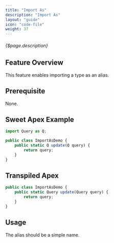 ```yaml
---
title: "Import As"
description: "Import As"
layout: "guide"
icon: "code-file"
weight: 37
---
```


###### {$page.description}

<article id="1">

## Feature Overview

This feature enables importing a type as an alias.

</article>

<article id="2">

## Prerequisite

None.

</article>

<article id="3">

## Sweet Apex Example

```javascript
import Query as Q;

public class ImportAsDemo {
    public static Q update(Q query) {
        return query;
    }
}
```

</article>

<article id="4">

## Transpiled Apex

```javascript
public class ImportAsDemo {
    public static Query update(Query query) {
        return query;
    }
}
```

</article>

<article id="5">

## Usage

The alias should be a simple name.

</article>
